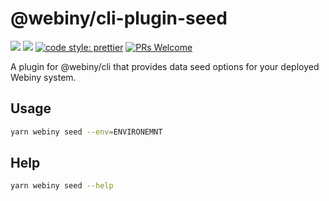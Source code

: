 # @webiny/cli-plugin-seed

[![](https://img.shields.io/npm/dw/@webiny/cli-plugin-seed.svg)](https://www.npmjs.com/package/@webiny/cli-plugin-seed)
[![](https://img.shields.io/npm/v/@webiny/cli-plugin-seed.svg)](https://www.npmjs.com/package/@webiny/cli-plugin-seed)
[![code style: prettier](https://img.shields.io/badge/code_style-prettier-ff69b4.svg?style=flat-square)](https://github.com/prettier/prettier)
[![PRs Welcome](https://img.shields.io/badge/PRs-welcome-brightgreen.svg?style=flat-square)](http://makeapullrequest.com)

A plugin for @webiny/cli that provides data seed options for your deployed Webiny system.


## Usage

````bash
yarn webiny seed --env=ENVIRONEMNT
````

## Help

````bash
yarn webiny seed --help
````